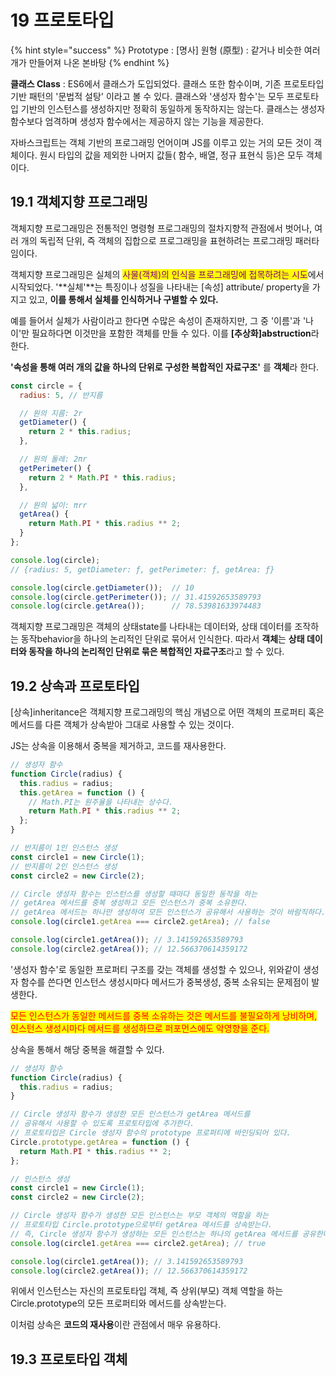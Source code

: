 # 19 프로토타입

{% hint style="success" %}
Prototype : \[명사] 원형 (原型) : 같거나 비슷한 여러 개가 만들어져 나온 본바탕
{% endhint %}



**클래스 Class** : ES6에서 클래스가 도입되었다. 클래스 또한 함수이며, 기존 프로토타입 기반 패턴의 '문법적 설탕' 이라고 볼 수 있다. 클래스와 '생성자 함수'는 모두 프로토타입 기반의 인스턴스를 생성하지만 정확히 동일하게 동작하지는 않는다. 클래스는 생성자 함수보다 엄격하며 생성자 함수에서는 제공하지 않는 기능을 제공한다.

자바스크립트는 객체 기반의 프로그래밍 언어이며 JS를 이루고 있는 거의 모든 것이 객체이다. 원시 타입의 값을 제외한 나머지 값들( 함수, 배열, 정규 표현식 등)은 모두 객체이다.

## 19.1 객체지향 프로그래밍

객체지향 프로그래밍은 전통적인 명령형 프로그래밍의 절차지향적 관점에서 벗어나, 여러 개의 독립적 단위, 즉 객체의 집합으로 프로그래밍을 표현하려는 프로그래밍 패러타임이다.&#x20;

객체지향 프로그래밍은 실체의 <mark style="color:purple;">사물(객체)의 인식을 프로그래밍에 접목하려는 시도</mark>에서 시작되었다. '**실체'**는 특징이나 성질을 나타내는 \[속성] attribute/ property을 가지고 있고, **이를 통해서 실체를 인식하거나 구별할 수 있다.**&#x20;

예를 들어서 실체가 사람이라고 한다면 수많은 속성이 존재하지만, 그 중 '이름'과 '나이'만 필요하다면 이것만을 포함한 객체를 만들 수 있다. 이를 **\[추상화]abstruction**라 한다.

**'속성을 통해 여러 개의 값을 하나의 단위로 구성한 복합적인 자료구조'** 를 **객체**라 한다.

```javascript
const circle = {
  radius: 5, // 반지름

  // 원의 지름: 2r
  getDiameter() {
    return 2 * this.radius;
  },

  // 원의 둘레: 2πr
  getPerimeter() {
    return 2 * Math.PI * this.radius;
  },

  // 원의 넓이: πrr
  getArea() {
    return Math.PI * this.radius ** 2;
  }
};

console.log(circle);
// {radius: 5, getDiameter: ƒ, getPerimeter: ƒ, getArea: ƒ}

console.log(circle.getDiameter());  // 10
console.log(circle.getPerimeter()); // 31.41592653589793
console.log(circle.getArea());      // 78.53981633974483
```

객체지향 프로그래밍은 객체의 상태state를 나타내는 데이터와, 상태 데이터를 조작하는 동작behavior을 하나의 논리적인 단위로 묶어서 인식한다. 따라서 **객체**는 **상태 데이터와 동작을 하나의 논리적인 단위로 묶은 복합적인 자료구조**라고 할 수 있다.&#x20;

## 19.2 상속과 프로토타입

\[상속]inheritance은 객체지향 프로그래밍의 핵심 개념으로 어떤 객체의 프로퍼티 혹은 메서드를 다른 객체가 상속받아 그대로 사용할 수 있는 것이다.

JS는 상속을 이용해서 중복을 제거하고, 코드를 재사용한다.

```javascript
// 생성자 함수
function Circle(radius) {
  this.radius = radius;
  this.getArea = function () {
    // Math.PI는 원주율을 나타내는 상수다.
    return Math.PI * this.radius ** 2;
  };
}

// 반지름이 1인 인스턴스 생성
const circle1 = new Circle(1);
// 반지름이 2인 인스턴스 생성
const circle2 = new Circle(2);

// Circle 생성자 함수는 인스턴스를 생성할 때마다 동일한 동작을 하는
// getArea 메서드를 중복 생성하고 모든 인스턴스가 중복 소유한다.
// getArea 메서드는 하나만 생성하여 모든 인스턴스가 공유해서 사용하는 것이 바람직하다.
console.log(circle1.getArea === circle2.getArea); // false

console.log(circle1.getArea()); // 3.141592653589793
console.log(circle2.getArea()); // 12.566370614359172
```

'생성자 함수'로 동일한 프로퍼티 구조를 갖는 객체를 생성할 수 있으나, 위와같이 생성자 함수를 쓴다면 인스턴스 생성시마다 메서드가 중복생성, 중복 소유되는 문제점이 발생한다.

<mark style="color:red;">모든 인스턴스가 동일한 메서드를 중복 소유하는 것은 메서드를 불필요하게 낭비하며, 인스턴스 생성시마다 메서드를 생성하므로 퍼포먼스에도 악영향을 준다.</mark>&#x20;

상속을 통해서 해당 중복을 해결할 수 있다.

```javascript
// 생성자 함수
function Circle(radius) {
  this.radius = radius;
}

// Circle 생성자 함수가 생성한 모든 인스턴스가 getArea 메서드를
// 공유해서 사용할 수 있도록 프로토타입에 추가한다.
// 프로토타입은 Circle 생성자 함수의 prototype 프로퍼티에 바인딩되어 있다.
Circle.prototype.getArea = function () {
  return Math.PI * this.radius ** 2;
};

// 인스턴스 생성
const circle1 = new Circle(1);
const circle2 = new Circle(2);

// Circle 생성자 함수가 생성한 모든 인스턴스는 부모 객체의 역할을 하는
// 프로토타입 Circle.prototype으로부터 getArea 메서드를 상속받는다.
// 즉, Circle 생성자 함수가 생성하는 모든 인스턴스는 하나의 getArea 메서드를 공유한다.
console.log(circle1.getArea === circle2.getArea); // true

console.log(circle1.getArea()); // 3.141592653589793
console.log(circle2.getArea()); // 12.566370614359172

```

위에서 인스턴스는 자신의 프로토타입 객체, 즉 상위(부모) 객체 역할을 하는 Circle.prototype의 모든 프로퍼티와 메서드를 상속받는다.&#x20;

이처럼 상속은 **코드의 재사용**이란 관점에서 매우 유용하다.

## 19.3 프로토타입 객체









